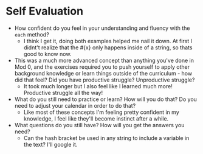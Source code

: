 # Self Evaluation

- How confident do you feel in your understanding and fluency with the `each` method?
  * I think I get it, doing both examples helped me nail it down. At first I didnt't realize that the
  #{x} only happens inside of a string, so thats good to know now.
- This was a much more advanced concept than anything you've done in Mod 0, and the exercises required you to push yourself to apply other background knowledge or learn things outside of the curriculum - how did that feel? Did you have productive struggle? Unproductive struggle?
  * It took much longer but I also feel like I learned much more! Productive struggle all the way!
- What do you still need to practice or learn? How will you do that? Do you need to adjust your calendar in order to do that?
  * Like most of these concepts I'm feeling pretty confident in my knowledge, I feel like they'll become instinct after a while.
- What questions do you still have? How will you get the answers you need?
  * Can the hash bracket be used in any string to include a variable in the text? I'll google it.
